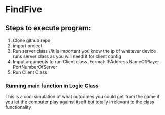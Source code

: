 # FindFive

## Steps to execute program: 
1. Clone github repo
2. import project
3. Run server class //it is important you know the ip of whatever device runs server class as you will need it for client config
4. Imput arguments to run Client class. Format: IPAddress NameOfPlayer PortNumberOfServer
5. Run Client Class 


### Running main function in Logic Class
This is a cool simulation of what outcomes you could get from the game if you let the computer play against itself but totally irrelevant to the class functionality 


